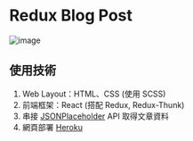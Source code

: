 # Redux Blog Post

![image](https://user-images.githubusercontent.com/75206803/140677960-bbe3cc5f-9aad-44c3-9c40-d9028ef40902.png)

## 使用技術
1. Web Layout：HTML、CSS (使用 SCSS)
2. 前端框架：React (搭配 Redux, Redux-Thunk)
3. 串接 [JSONPlaceholder](https://jsonplaceholder.typicode.com/) API 取得文章資料
4. 網頁部署 [Heroku](https://redux-blog-post.herokuapp.com/)
